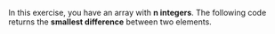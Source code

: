 In this exercise, you have an array with **n integers**. The following code returns the **smallest difference** between two elements.
